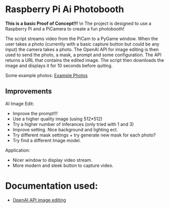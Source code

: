 # Raspberry Pi Ai Photobooth

**This is a basic Proof of Concept!!!** \n
The project is designed to use a Raspberry Pi and a PiCamera to create a fun photobooth!

The script streams video from the PiCam to a PyGame window. When the user takes a photo (currently with a basic capture button but could be any input) the camera takes a photo. The OpenAI API for image editing is then used to send the photo, a mask, a prompt and some configuration. The API returns a URL that contains the edited image. The script then downloads the image and displays it for 10 seconds before quiting. 

Some example photos: [Example Photos](https://docs.google.com/document/d/1Bnb4FEQ76sIsDPlZo-fERJYLpB0Q9isZ0czeuLQ6R7w/edit?usp=sharing)

## Improvements 

AI Image Edit: 
- Improve the prompt!!!
- Use a higher quality image (using 512*512) 
- Try a higher number of inferances (only tried with 1 and 3)
- Improve setting. Nice background and lighting ect.
- Try different mask settings + try generate new mask for each photo?
- Try find a different Image model.

Application:
- Nicer window to display video stream.
- More modern and sleek button to capture video.

# Documentation used: 
- [OpenAI API image editing](https://platform.openai.com/docs/guides/images) 
